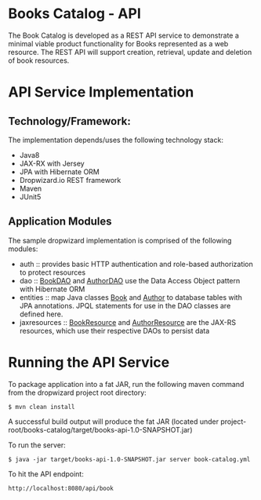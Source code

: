 # Books Catalog - API

The Book Catalog is developed as a REST API service to demonstrate a minimal viable product functionality for Books represented as a web resource. The REST API will support creation, retrieval, update and deletion of book resources. 

# API Service Implementation

## Technology/Framework:
The implementation depends/uses the following technology stack:

- Java8
- JAX-RX with Jersey
- JPA with Hibernate ORM
- Dropwizard.io REST framework
- Maven
- JUnit5

## Application Modules
The sample dropwizard implementation is comprised of the following modules:

- auth :: provides basic HTTP authentication and role-based authorization to protect resources
- dao :: [BookDAO](https://github.com/sonelson/books-catalog/blob/master/src/main/java/dev/sol/catalog/dao/BookDAO.java) and [AuthorDAO](https://github.com/sonelson/books-catalog/blob/master/src/main/java/dev/sol/catalog/dao/AuthorDAO.java) use the Data Access Object pattern with Hibernate ORM 
- entities :: map Java classes [Book](https://github.com/sonelson/books-catalog/blob/master/src/main/java/dev/sol/catalog/entities/Book.java) and [Author](https://github.com/sonelson/books-catalog/blob/master/src/main/java/dev/sol/catalog/entities/Author.java) to database tables with JPA annotations. JPQL statements for use in the DAO classes are  defined here.
- jaxresources :: [BookResource](https://github.com/sonelson/books-catalog/blob/master/src/main/java/dev/sol/catalog/jaxresources/BookResource.java) and [AuthorResource](https://github.com/sonelson/books-catalog/blob/master/src/main/java/dev/sol/catalog/jaxresources/AuthorResource.java) are the JAX-RS resources, which use their respective DAOs to persist data

# Running the API Service

To package application into a fat JAR, run the following maven command from the dropwizard project root directory:

    $ mvn clean install

A successful build output will produce the fat JAR (located under project-root/books-catalog/target/books-api-1.0-SNAPSHOT.jar)

To run the server:

    $ java -jar target/books-api-1.0-SNAPSHOT.jar server book-catalog.yml

To hit the API endpoint:

    http://localhost:8080/api/book


